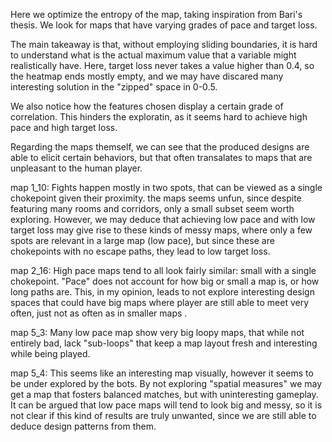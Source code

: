Here we optimize the entropy of the map, taking inspiration from Bari's thesis. We look for maps that have varying grades of pace and target loss.

The main takeaway is that, without employing sliding boundaries, it is hard to understand what is the actual maximum value that a variable might realistically have. Here, target loss never takes a value higher than 0.4, so the heatmap ends mostly empty, and we may have discared many interesting solution in the "zipped" space in 0-0.5. 

We also notice how the features chosen display a certain grade of correlation. This hinders the exploratin, as it seems hard to achieve high pace and high target loss. 

Regarding the maps themself, we can see that the produced designs are able to elicit certain behaviors, but that often transalates to maps that are unpleasant to the human player.

map 1_10: Fights happen mostly in two spots, that can be viewed as a single chokepoint given their proximity. the maps seems unfun, since despite featuring many rooms and corridors, only a small subset seem worth exploring. However, we may deduce that achieving low pace and with low target loss may give rise to these kinds of messy maps, where only a few spots are relevant in a large map (low pace), but since these are chokepoints with no escape paths, they lead to low target loss.

map 2_16: High pace maps tend to all look fairly similar: small with a single chokepoint. "Pace" does not account for how big or small a map is, or how long paths are. This, in my opinion, leads to not explore interesting design spaces that could have big maps where player are still able to meet very often, just not as often as in smaller maps .

map 5_3: Many low pace map show very big loopy maps, that while not entirely bad, lack "sub-loops" that keep a map layout fresh and interesting while being played.

map 5_4: This seems like an interesting map visually, however it seems to be under explored by the bots. By not exploring "spatial measures" we may get a map that fosters balanced matches, but with uninteresting gameplay. It can be argued that low pace maps will tend to look big and messy, so it is not clear if this kind of results are truly unwanted, since we are still able to deduce design patterns from them.